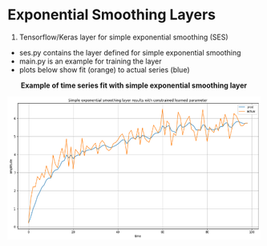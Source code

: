 # Exponential Smoothing Layers

1. Tensorflow/Keras layer for simple exponential smoothing (SES)

- ses.py contains the layer defined for simple exponential smoothing
- main.py is an example for training the layer
- plots below show fit (orange) to actual series (blue)

<p align='center'>
  <b> Example of time series fit with simple exponential smoothing layer</b>

![SES Example with constrained alpha](ses.png)
</p>
